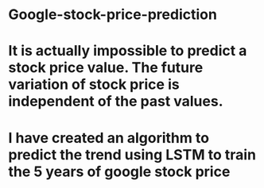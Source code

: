 # Google-stock-price-prediction
# It is actually impossible to predict a stock price value. The future variation of stock price is independent of the past values.
# I have created an algorithm to predict the trend using LSTM to train the 5 years of google stock price
